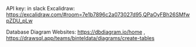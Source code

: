 API key: in slack
Excalidraw: https://excalidraw.com/#room=7e1b7896c2a073027d95,QPaOyFBh26SMfwpZDU_pLw

Database Diagram Websites: https://dbdiagram.io/home , https://drawsql.app/teams/binteldata/diagrams/create-tables